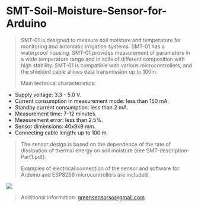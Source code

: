 # SMT-Soil-Moisture-Sensor-for-Arduino
>
>SMT-01 is designed to measure soil moisture and temperature for monitoring and automatic irrigation systems.
>SMT-01 has a waterproof housing. SMT-01 provides measurement of parameters in a wide temperature range and in soils of different composition with high stability. 
>SMT-01 is compatible with various microcontrollers, and the shielded cable allows data transmission up to 100m.
>
>Main technical characteristics:
- Supply voltage: 							3.3 - 5.0 V.
- Current consumption in measurement mode: 	less than 	150 mA.
- Standby current consumption: less than 			2 mA.
- Measurement time: 						7-12 minutes.
- Measurement error: less than 					2.5%.
- Sensor dimensions: 						40x9x9 mm.
- Connecting cable length: 					up to 100 m.
>
>The sensor design is based on the dependence of the rate of dissipation of thermal energy on soil moisture (see SMT-description-Part1.pdf).
>
>Examples of electrical connection of the sensor and software for Arduino and ESP8266 microcontrollers are included.
>
[![](https://d2ss6ovg47m0r5.cloudfront.net/badges/tindie-smalls.png)](https://www.tindie.com/products/22794/)
>
>Additional information: greensensorso@gmail.com
